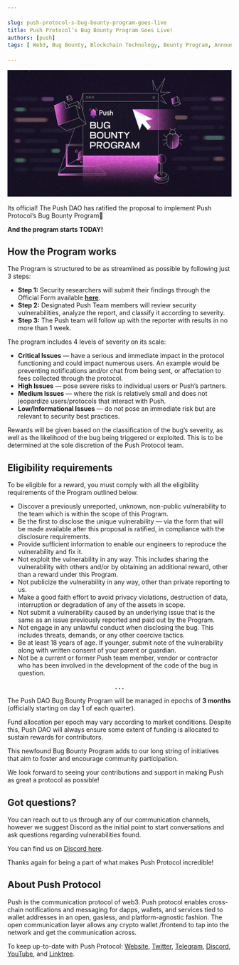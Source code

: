 ```yaml
---

slug: push-protocol-s-bug-bounty-program-goes-live
title: Push Protocol’s Bug Bounty Program Goes Live!
authors: [push]
tags: [ Web3, Bug Bounty, Blockchain Technology, Bounty Program, Announcements]

---
```


![Docusaurus Image](./cover-image.webp)
<!--truncate-->

Its official! The Push DAO has ratified the proposal to implement Push Protocol’s Bug Bounty Program🎉

<b>And the program starts TODAY!</b>

## How the Program works

The Program is structured to be as streamlined as possible by following just 3 steps:

- <b>Step 1:</b> Security researchers will submit their findings through the Official Form available <a href="https://zv9atndluia.typeform.com/to/KW3gwclM"><b>here</b></a>.
- <b>Step 2:</b> Designated Push Team members will review security vulnerabilities, analyze the report, and classify it according to severity.
- <b>Step 3:</b> The Push team will follow up with the reporter with results in no more than 1 week.

The program includes 4 levels of severity on its scale:

- <b>Critical Issues</b> — have a serious and immediate impact in the protocol functioning and could impact numerous users. An example would be preventing notifications and/or chat from being sent, or affectation to fees collected through the protocol.
- <b>High Issues</b> — pose severe risks to individual users or Push’s partners.
- <b>Medium Issues</b> — where the risk is relatively small and does not jeopardize users/protocols that interact with Push.
- <b>Low/Informational Issues</b> — do not pose an immediate risk but are relevant to security best practices.

Rewards will be given based on the classification of the bug’s severity, as well as the likelihood of the bug being triggered or exploited. This is to be determined at the sole discretion of the Push Protocol team.

## Eligibility requirements

To be eligible for a reward, you must comply with all the eligibility requirements of the Program outlined below.

- Discover a previously unreported, unknown, non-public vulnerability to the team which is within the scope of this Program.
- Be the first to disclose the unique vulnerability — via the form that will be made available after this proposal is ratified, in compliance with the disclosure requirements.
- Provide sufficient information to enable our engineers to reproduce the vulnerability and fix it.
- Not exploit the vulnerability in any way. This includes sharing the vulnerability with others and/or by obtaining an additional reward, other than a reward under this Program.
- Not publicize the vulnerability in any way, other than private reporting to us.
- Make a good faith effort to avoid privacy violations, destruction of data, interruption or degradation of any of the assets in scope.
- Not submit a vulnerability caused by an underlying issue that is the same as an issue previously reported and paid out by the Program.
- Not engage in any unlawful conduct when disclosing the bug. This includes threats, demands, or any other coercive tactics.
- Be at least 18 years of age. If younger, submit note of the vulnerability along with written consent of your parent or guardian.
- Not be a current or former Push team member, vendor or contractor who has been involved in the development of the code of the bug in question.

<center><b>.   .   .</b></center>

The Push DAO Bug Bounty Program will be managed in epochs of <b>3 months</b> (officially starting on day 1 of each quarter).

Fund allocation per epoch may vary according to market conditions. Despite this, Push DAO will always ensure some extent of funding is allocated to sustain rewards for contributors.

This newfound Bug Bounty Program adds to our long string of initiatives that aim to foster and encourage community participation.

We look forward to seeing your contributions and support in making Push as great a protocol as possible!

## Got questions?

You can reach out to us through any of our communication channels, however we suggest Discord as the initial point to start conversations and ask questions regarding vulnerabilities found.

You can find us on [Discord here](https://discord.com/invite/pushprotocol).

Thanks again for being a part of what makes Push Protocol incredible!

## About Push Protocol

Push is the communication protocol of web3. Push protocol enables cross-chain notifications and messaging for dapps, wallets, and services tied to wallet addresses in an open, gasless, and platform-agnostic fashion. The open communication layer allows any crypto wallet /frontend to tap into the network and get the communication across.

To keep up-to-date with Push Protocol: [Website](https://push.org/), [Twitter](https://twitter.com/pushprotocol), [Telegram](https://t.me/epnsproject), [Discord](https://discord.gg/pushprotocol), [YouTube](https://www.youtube.com/c/EthereumPushNotificationService), and [Linktree](https://linktr.ee/pushprotocol).